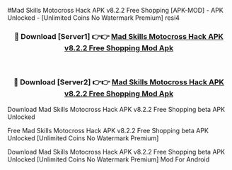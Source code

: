 #Mad Skills Motocross Hack APK v8.2.2 Free Shopping [APK-MOD] - APK Unlocked - [Unlimited Coins No Watermark Premium] resi4



<div align="center">

<h3>🔴 Download [Server1] 👉👉 <a href="https://momento.my/?title=Mad_Skills_Motocross_Hack_APK_v8.2.2_Free_Shopping">Mad Skills Motocross Hack APK v8.2.2 Free Shopping Mod Apk</a></h3><br>

<h3>🔴 Download [Server2] 👉👉 <a href="https://momento.my/?title=Mad_Skills_Motocross_Hack_APK_v8.2.2_Free_Shopping">Mad Skills Motocross Hack APK v8.2.2 Free Shopping Mod Apk</a></h3>
</div>



Download Mad Skills Motocross Hack APK v8.2.2 Free Shopping beta APK Unlocked

Free Mad Skills Motocross Hack APK v8.2.2 Free Shopping beta APK Unlocked [Unlimited Coins No Watermark Premium]

Download Mad Skills Motocross Hack APK v8.2.2 Free Shopping beta APK Unlocked [Unlimited Coins No Watermark Premium] Mod For Android
